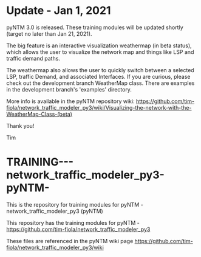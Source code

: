 # Update - Jan 1, 2021

pyNTM 3.0 is released. These training modules will be updated shortly (target no later than Jan 21, 2021).

The big feature is an interactive visualization weathermap (in beta status), which allows the user to visualize the network map and things like LSP and traffic demand paths.  

The weathermap also allows the user to quickly switch between a selected LSP, traffic Demand, and associated Interfaces.  If you are curious, please check out the development branch WeatherMap class.  There are examples in the development branch's 'examples' directory.  

More info is available in the pyNTM repository wiki: https://github.com/tim-fiola/network_traffic_modeler_py3/wiki/Visualizing-the-network-with-the-WeatherMap-Class-(beta)

Thank you!

Tim

# TRAINING---network_traffic_modeler_py3-pyNTM-
This is the repository for training modules for pyNTM - network_traffic_modeler_py3 (pyNTM) 

This repository has the training modules for pyNTM - https://github.com/tim-fiola/network_traffic_modeler_py3

These files are referenced in the pyNTM wiki page https://github.com/tim-fiola/network_traffic_modeler_py3/wiki
